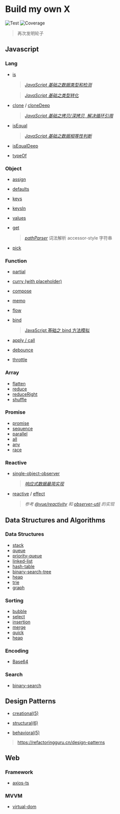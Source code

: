 # Build my own X

![Test](https://github.com/gouflv/build-my-own-x/workflows/Test/badge.svg)
![Coverage](https://img.shields.io/codecov/c/github/gouflv/build-my-own-x)

> 再次发明轮子

## Javascript

### Lang

- [is](src/javascript/lang/is)
    
    > _[JavaScript 基础之数据类型和检测](src/javascript/lang/is/types.md)_
    
    > _[JavaScript 基础之类型转化](src/javascript/lang/is/type-conversion.md)_

- [clone](src/javascript/lang/clone) / [cloneDeep](src/javascript/lang/clone)
  
    > _[JavaScript 基础之拷贝/深拷贝, 解决循环引用](src/javascript/lang/clone/README.md)_
  
- [isEqual](src/javascript/lang/isEqual)

    > _[JavaScript 基础之数据相等性判断](src/javascript/lang/isEqual/README.md)_

- [isEqualDeep](src/javascript/lang/isEqualDeep)

- [typeOf](src/javascript/lang/typeof)

### Object

- [assign](src/javascript/object/assign)
- [defaults](src/javascript/object/defaults)
- [keys](src/javascript/object/keys)
- [keysIn](src/javascript/object/keysIn)
- [values](src/javascript/object/values)
- [get](src/javascript/object/get)
  
  > _[pathParser](src/javascript/_/pathParser)_ 词法解析 accessor-style 字符串

- [pick](src/javascript/object/pick)

### Function

- [partial](src/javascript/function/partial)
- [curry (with placeholder)](src/javascript/function/curry)
- [compose](src/javascript/function/compose)
- [memo](src/javascript/function/memo)
- [flow](src/javascript/function/flow)
- [bind](src/javascript/function/bind)
  
  > [JavaScript 基础之 bind 方法模拟](src/javascript/function/bind/README.md)  

- [apply / call](src/javascript/function/apply)
- [debounce](src/javascript/function/debounce)
- [throttle](src/javascript/function/throttle)

### Array

- [flatten](src/javascript/array/flatten)
- [reduce](src/javascript/array/reduce)
- [reduceRight](src/javascript/array/reduceRight)
- [shuffle](src/javascript/array/shuffle)

### Promise

- [promise](src/javascript/promise/promise)
- [sequence](src/javascript/promise/sequence)
- [parallel](src/javascript/promise/parallel)
- [all](src/javascript/promise/all)
- [any](src/javascript/promise/any)
- [race](src/javascript/promise/race)

### Reactive

- [single-object-observer](src/javascript/proxy/single-observer)

  > _[响应式数据最简实现](src/javascript/proxy/single-observer/README.md)_

- [reactive](src/javascript/proxy/reactive)
  / [effect](src/javascript/proxy/effect)

  > _参考 [@vue/reactivity]() 和 [observer-util](https://github.com/nx-js/observer-util) 的实现_


## Data Structures and Algorithms

### Data Structures

- [stack](src/data-structure/stack)
- [queue](src/data-structure/queue)
- [priority-queue](src/data-structure/priority-queue)
- [linked-list](src/data-structure/linked-list)
- [hash-table](src/data-structure/hash-table)
- [binary-search-tree](src/data-structure/tree/binary-search-tree)
- [heap](src/data-structure/tree/heap)
- [trie](src/data-structure/tree/trie)
- [graph](src/data-structure/graph)

### Sorting

- [bubble](src/algorithms/sort/bubble.ts)
- [select](src/algorithms/sort/select.ts)
- [insertion](src/algorithms/sort/insertion.ts)
- [merge](src/algorithms/sort/merge.ts)
- [quick](src/algorithms/sort/quick.ts)
- [heap](src/algorithms/sort/heap.ts)

### Encoding

- [Base64](src/algorithms/encode/base64)

### Search

- [binary-search](src/algorithms/binary-search)

## Design Patterns

- [creational(5)](src/design-pattern/creational)

- [structural(6)](src/design-pattern/structural)
  
- [behavioral(5)](src/design-pattern/behavioral)

> https://refactoringguru.cn/design-patterns

## Web

### Framework

- [axios-ts](src/framework/axios-ts)


### MVVM

- [virtual-dom](src/web/virtual-dom)


